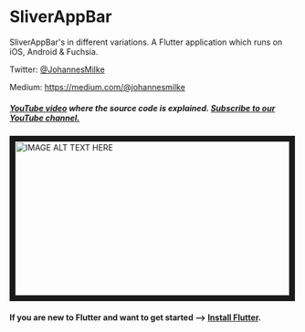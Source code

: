 # SliverAppBar

SliverAppBar's in different variations. A Flutter application which runs on iOS, Android & Fuchsia.


Twitter:  [@JohannesMilke](https://twitter.com/JohannesMilke "Twitter Johannes Milke")

Medium: https://medium.com/@johannesmilke 

##### [YouTube video](http://www.youtube.com/watch?v=iwma0J4PowE "Youtube Johannes Milke") where the *source code* is explained. [Subscribe to our YouTube channel.](http://www.youtube.com/channel/UC0FD2apauvegCcsvqIBceLA?sub_confirmation=1 "YouTube Subscribe Johannes Milke")  
<a href="http://www.youtube.com/watch?feature=player_embedded&v=iwma0J4PowE
" target="_blank"><img src="http://img.youtube.com/vi/iwma0J4PowE/maxresdefault.jpg" 
alt="IMAGE ALT TEXT HERE" width="480" height="270" border="10" /></a>

#### If you are new to Flutter and want to get started --> [Install Flutter](https://flutter.io/docs/get-started/install "Install Flutter").
